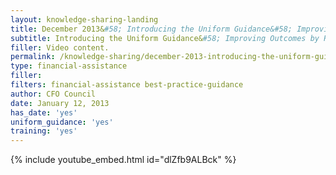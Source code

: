```yaml
---
layout: knowledge-sharing-landing
title: December 2013&#58; Introducing the Uniform Guidance&#58; Improving Outcomes by Reducing Red Tape for Financial Assistance
subtitle: Introducing the Uniform Guidance&#58; Improving Outcomes by Reducing Red Tape for Financial Assistance
filler: Video content.
permalink: /knowledge-sharing/december-2013-introducing-the-uniform-guidance-improving-outcomes-by-reducing-red-tape-for-financial-assistance/
type: financial-assistance
filler:  
filters: financial-assistance best-practice-guidance
author: CFO Council 
date: January 12, 2013
has_date: 'yes'
uniform_guidance: 'yes'
training: 'yes'
---
```


{% include youtube_embed.html id="dlZfb9ALBck" %}  
